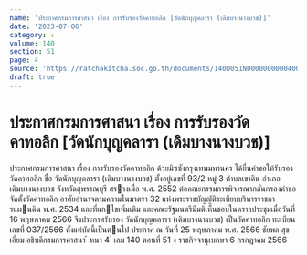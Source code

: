 ```yaml
---
name: 'ประกาศกรมการศาสนา เรื่อง การรับรองวัดคาทอลิก [วัดนักบุญคลารา (เดิมบางนางบวช)]'
date: '2023-07-06'
category: ง
volume: 140
section: 51
page: 4
source: 'https://ratchakitcha.soc.go.th/documents/140D051N0000000000400.pdf'
draft: true
---
```


# ประกาศกรมการศาสนา เรื่อง การรับรองวัดคาทอลิก [วัดนักบุญคลารา (เดิมบางนางบวช)]

ประกาศกรมการศาสนา เรื่อง การรับรองวัดคาทอลิก ด้วยมิซซังกรุงเทพมหานคร ได้ยื่นคําขอให้รับรองวัดคาทอลิก ชื่อ วัดนักบุญคลารา (เดิมบางนางบวช) ตั้งอยู่เลขที่ 93/2 หมู่ 3 ตําบลเขาดิน อําเภอเดิมบางนางบวช จังหวัดสุพรรณบุรี สรางเมื่อ พ.ศ. 2552 ต่อคณะกรรมการพิจารณากลั่นกรองคําขอจัดตั้งวัดคาทอลิก อาศัยอํานาจตามความในมาตรา 32 แห่งพระราชบัญญัติระเบียบบริหารราชการแผนดิน พ.ศ. 2534 และที่แกไขเพิ่มเติม และคณะรัฐมนตรีมีมติเห็นชอบในคราวประชุมเมื่อวันที่ 16 พฤษภาคม 2566 จึงประกาศรับรอง วัดนักบุญคลารา (เดิมบางนางบวช) เป็นวัดคาทอลิก ทะเบียนเลขที่ 037/2566 ตั้งแต่บัดนี้เป็นตนไป ประกาศ ณ วันที่ 25 พฤษภาคม พ.ศ. 2566 ชัยพล สุขเอี่ยม อธิบดีกรมการศาสนา ้ หนา 4 ่ เลม 140 ตอนที่ 51 ง ราชกิจจานุเบกษา 6 กรกฎาคม 2566
